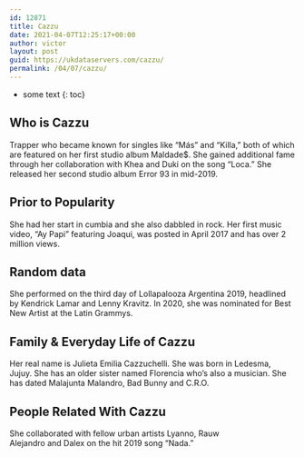 ```yaml
---
id: 12871
title: Cazzu
date: 2021-04-07T12:25:17+00:00
author: victor
layout: post
guid: https://ukdataservers.com/cazzu/
permalink: /04/07/cazzu/
---
```


* some text
{: toc}


## Who is Cazzu



Trapper who became known for singles like &#8220;Más&#8221; and &#8220;Killa,&#8221; both of which are featured on her first studio album Maldade$. She gained additional fame through her collaboration with Khea and Duki on the song &#8220;Loca.&#8221; She released her second studio album Error 93 in mid-2019. 

                
                
                
## Prior to Popularity



She had her start in cumbia and she also dabbled in rock. Her first music video, &#8220;Ay Papi&#8221; featuring Joaqui, was posted in April 2017 and has over 2 million views. 

                
                
                
## Random data



She performed on the third day of Lollapalooza Argentina 2019, headlined by Kendrick Lamar and Lenny Kravitz. In 2020, she was nominated for Best New Artist at the Latin Grammys. 

                
                
                
## Family & Everyday Life of Cazzu



Her real name is Julieta Emilia Cazzuchelli. She was born in Ledesma, Jujuy. She has an older sister named Florencia who&#8217;s also a musician. She has dated Malajunta Malandro, Bad Bunny and C.R.O. 

                
                
                
## People Related With Cazzu



She collaborated with fellow urban artists Lyanno, Rauw Alejandro and Dalex on the hit 2019 song &#8220;Nada.&#8221; 

                
              
            
          
          
          